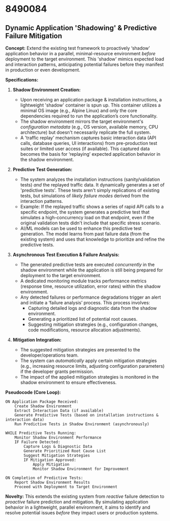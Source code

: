 # 8490084

## Dynamic Application 'Shadowing' & Predictive Failure Mitigation

**Concept:** Extend the existing test framework to proactively ‘shadow’ application behavior in a parallel, minimal-resource environment *before* deployment to the target environment. This 'shadow' mimics expected load and interaction patterns, anticipating potential failures before they manifest in production or even development.

**Specifications:**

1.  **Shadow Environment Creation:**
    *   Upon receiving an application package & installation instructions, a lightweight 'shadow' container is spun up. This container utilizes a minimal OS image (e.g., Alpine Linux) and only the core dependencies required to run the application’s core functionality.
    *   The shadow environment mirrors the target environment's *configuration metadata* (e.g., OS version, available memory, CPU architecture) but doesn't necessarily replicate the full system.
    *   A 'traffic replay' mechanism captures basic interaction data (API calls, database queries, UI interactions) from pre-production test suites or limited user access (if available).  This captured data becomes the basis for ‘replaying’ expected application behavior in the shadow environment.

2.  **Predictive Test Generation:**
    *   The system analyzes the installation instructions (sanity/validation tests) *and* the replayed traffic data. It dynamically generates a set of 'predictive tests'. These tests aren't simply replications of existing tests, but simulations of *likely failure modes* derived from the interaction patterns.
    *   Example: If the replayed traffic shows a series of rapid API calls to a specific endpoint, the system generates a predictive test that simulates a high-concurrency load on that endpoint, even if the original validation tests didn't include that specific stress scenario.
    *   AI/ML models can be used to enhance this predictive test generation. The model learns from past failure data (from the existing system) and uses that knowledge to prioritize and refine the predictive tests.

3.  **Asynchronous Test Execution & Failure Analysis:**
    *   The generated predictive tests are executed *concurrently* in the shadow environment while the application is still being prepared for deployment to the target environment.
    *   A dedicated monitoring module tracks performance metrics (response time, resource utilization, error rates) within the shadow environment.
    *   Any detected failures or performance degradations trigger an alert and initiate a ‘failure analysis’ process. This process involves:
        *   Capturing detailed logs and diagnostic data from the shadow environment.
        *   Generating a prioritized list of potential root causes.
        *   Suggesting mitigation strategies (e.g., configuration changes, code modifications, resource allocation adjustments).

4.  **Mitigation Integration:**
    *   The suggested mitigation strategies are presented to the developer/operations team.
    *   The system can *automatically* apply certain mitigation strategies (e.g., increasing resource limits, adjusting configuration parameters) if the developer grants permission.
    *   The impact of the applied mitigation strategies is monitored in the shadow environment to ensure effectiveness.

**Pseudocode (Core Loop):**

```
ON Application Package Received:
    Create Shadow Environment
    Extract Interaction Data (if available)
    Generate Predictive Tests (based on installation instructions & interaction data)
    Run Predictive Tests in Shadow Environment (asynchronously)

WHILE Predictive Tests Running:
    Monitor Shadow Environment Performance
    IF Failure Detected:
        Capture Logs & Diagnostic Data
        Generate Prioritized Root Cause List
        Suggest Mitigation Strategies
        IF Mitigation Approved:
            Apply Mitigation
            Monitor Shadow Environment for Improvement

ON Completion of Predictive Tests:
    Report Shadow Environment Results
    Proceed with Deployment to Target Environment
```

**Novelty:** This extends the existing system from *reactive* failure detection to *proactive* failure prediction and mitigation. By simulating application behavior in a lightweight, parallel environment, it aims to identify and resolve potential issues *before* they impact users or production systems.